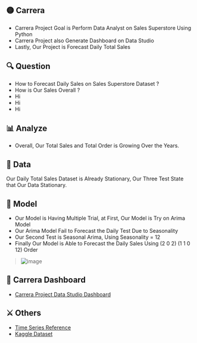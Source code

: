 ## 🟡 Carrera
* Carrera Project Goal is Perform Data Analyst on Sales Superstore Using Python
* Carrera Project also Generate Dashboard on Data Studio
* Lastly, Our Project is Forecast Daily Total Sales

## 🔍 Question
* How to Forecast Daily Sales on Sales Superstore Dataset ?
* How is Our Sales Overall ?
* Hi
* Hi
* Hi

## 📊 Analyze
* Overall, Our Total Sales and Total Order is Growing Over the Years.

## 📄 Data
Our Daily Total Sales Dataset is Already Stationary, Our Three Test State that Our Data Stationary.

## 🧠 Model
* Our Model is Having Multiple Trial, at First, Our Model is Try on Arima Model
* Our Arima Model Fail to Forecast the Daily Test Due to Seasonality
* Our Second Test is Seasonal Arima, Using Seasonality = 12
* Finally Our Model is Able to Forecast the Daily Sales Using (2 0 2) (1 1 0 12) Order
> ![image](https://github.com/user-attachments/assets/d4cf63f2-6bda-4256-b236-9ac55881687c)

## 🧨 Carrera Dashboard
* [Carrera Project Data Studio Dashboard](https://lookerstudio.google.com/reporting/a29008d1-67a3-4fe4-a881-b00e612583c7)

## ⚔️ Others
* [Time Series Reference](https://www.linkedin.com/pulse/time-series-episode-1-how-select-correct-sarima-vasilis-kalyvas-jqcjf/)
* [Kaggle Dataset](https://www.kaggle.com/datasets/rohitsahoo/sales-forecasting) 
